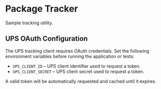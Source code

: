 # Package Tracker

Sample tracking utility.

## UPS OAuth Configuration

The UPS tracking client requires OAuth credentials. Set the following
environment variables before running the application or tests:

- `UPS_CLIENT_ID` – UPS client identifier used to request a token.
- `UPS_CLIENT_SECRET` – UPS client secret used to request a token.

A valid token will be automatically requested and cached until it expires.
